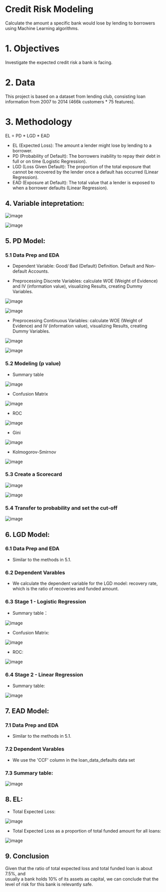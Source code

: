 # Credit Risk Modeling

Calculate the amount a specific bank would lose by lending to borrowers using Machine Learning algorithms.

# 1. Objectives

Investigate the expected credit risk a bank is facing.

# 2. Data

This project is based on a dataset from lending club, consisting loan information from 2007 to 2014 (466k customers * 75 features).

# 3. Methodology

EL = PD * LGD * EAD

* EL (Expected Loss): The amount a lender might lose by lending to a borrower.
* PD (Probability of Default): The borrowers inability to repay their debt in full or on time (Logistic Regression).
* LGD (Loss Given Default): The proportion of the total exposure that cannot be recovered by the lender once a default has occurred (Linear Regression).
* EAD (Exposure at Default): The total value that a lender is exposed to when a borrower defaults (Linear Regression).

## 4. Variable intepretation:

![image](https://user-images.githubusercontent.com/64850893/142494442-c3d93b5a-90d6-4a7b-a187-aaac1975296d.png)

![image](https://user-images.githubusercontent.com/64850893/142494551-9060105e-60a6-46bc-84ab-1ac4f3b8ebcc.png)



## 5. PD Model:

### 5.1 Data Prep and EDA

* Dependent Variable: Good/ Bad (Default) Definition. Default and Non-default Accounts.

* Preprocessing Discrete Variables: calculate WOE (Weight of Evidence) and IV (information value), visualizing Results, creating Dummy Variables.

![image](https://user-images.githubusercontent.com/64850893/142495873-5ab7915a-eb40-4847-9e40-4ba62b0df061.png)

![image](https://user-images.githubusercontent.com/64850893/142496153-e5d450a2-08b8-4fb6-bccd-212e6ff535cf.png)

* Preprocessing Continuous Variables: calculate WOE (Weight of Evidence) and IV (information value), visualizing Results, creating Dummy Variables.

![image](https://user-images.githubusercontent.com/64850893/142496280-b095c837-5ea2-49db-80fe-03194ea152b2.png)

![image](https://user-images.githubusercontent.com/64850893/142496396-1621fbd9-054b-4e02-8766-72a623f00517.png)


### 5.2 Modeling (p value)

* Summary table

![image](https://user-images.githubusercontent.com/64850893/142500952-42411970-f46c-4abf-a2ec-b522983962a3.png)

* Confusion Matrix

![image](https://user-images.githubusercontent.com/64850893/142500841-4f10af6b-6b01-4842-a7c2-0e60fc7e4f86.png)

* ROC

![image](https://user-images.githubusercontent.com/64850893/142500749-8210811d-43b0-44c6-8023-4948185b04d6.png)

* Gini

![image](https://user-images.githubusercontent.com/64850893/142501294-c0cf9d73-03af-40f0-a730-5a4b3441ace0.png)

* Kolmogorov-Smirnov

![image](https://user-images.githubusercontent.com/64850893/142501341-7d7e1e88-4f52-4474-8dc0-7eeb243878c0.png)

### 5.3 Create a Scorecard

![image](https://user-images.githubusercontent.com/64850893/142501818-37edb173-841f-42b5-bd8d-ff2af5cb093a.png)

![image](https://user-images.githubusercontent.com/64850893/142502352-82e04222-f890-408e-8980-3941b85e2833.png)

### 5.4 Transfer to probability and set the cut-off

![image](https://user-images.githubusercontent.com/64850893/142502545-caf155ac-7d19-4cd6-8ce5-c2fe84990f15.png)

## 6. LGD Model:

### 6.1 Data Prep and EDA

* Similar to the methods in 5.1.

### 6.2 Dependent Varables

* We calculate the dependent variable for the LGD model: recovery rate, which is the ratio of recoveries and funded amount.

### 6.3 Stage 1 - Logistic Regression 

* Summary table：

![image](https://user-images.githubusercontent.com/64850893/142503184-f62bc3b7-e970-490a-9325-6485c1bc2a85.png)

* Confusion Matrix:

![image](https://user-images.githubusercontent.com/64850893/142503593-2bd6013e-f662-41c5-9147-e3c52efa7785.png)

* ROC:

![image](https://user-images.githubusercontent.com/64850893/142503766-64f7b814-8f25-449f-9b86-47802119509f.png)

### 6.4 Stage 2 - Linear Regression

* Summary table:

![image](https://user-images.githubusercontent.com/64850893/142503924-f90d371b-e143-4e00-9d7c-bb73868ba18e.png)

## 7. EAD Model:

### 7.1 Data Prep and EDA

* Similar to the methods in 5.1.

### 7.2 Dependent Varables

* We use the 'CCF' column in the loan_data_defaults data set

### 7.3 Summary table:

![image](https://user-images.githubusercontent.com/64850893/142504336-7f967c73-173f-445e-84fd-b0219cd96a6f.png)


## 8. EL:

* Total Expected Loss:

![image](https://user-images.githubusercontent.com/64850893/142507662-ae2289dd-2ea3-4884-945a-b9acb1c59360.png)

* Total Expected Loss as a proportion of total funded amount for all loans:

![image](https://user-images.githubusercontent.com/64850893/142507782-c918d3e9-dcad-4b1f-803b-a5bb42b148e9.png)


## 9. Conclusion

Given that the ratio of total expected loss and total funded loan is about 7.5%, and  
usually a bank holds 10% of its assets as capital, we can conclude that the level of risk for this bank is relevantly safe.
